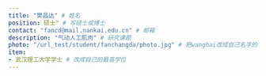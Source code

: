 ```yaml
---
title: "樊昌达" # 姓名
position: 硕士" # 写硕士或博士
contact: "fancd@mail.nankai.edu.cn" # 邮箱
description: "气动人工肌肉" # 研究课题
photo: "/url_test/student/fanchangda/photo.jpg" # 把wanghai改成自己名字的拼音
item:
- 武汉理工大学学士 # 改成自己的最高学位
---
```

